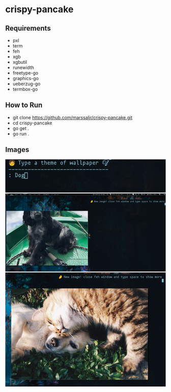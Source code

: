# crispy-pancake 

## Requirements 
- pxl 
- term 
- feh 
- xgb 
- xgbutil 
- runewidth 
- freetype-go 
- graphics-go 
- ueberzug-go 
- termbox-go 

## How to Run 
- git clone https://github.com/marssaljr/crispy-pancake.git 
- cd crispy-pancake
- go get .
- go run .
  
## Images
![run](./run.png)
![image](./image.png)
![another](./another.png)
